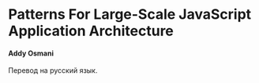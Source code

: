 # Patterns For Large-Scale JavaScript Application Architecture
#### Addy Osmani

Перевод на русский язык.